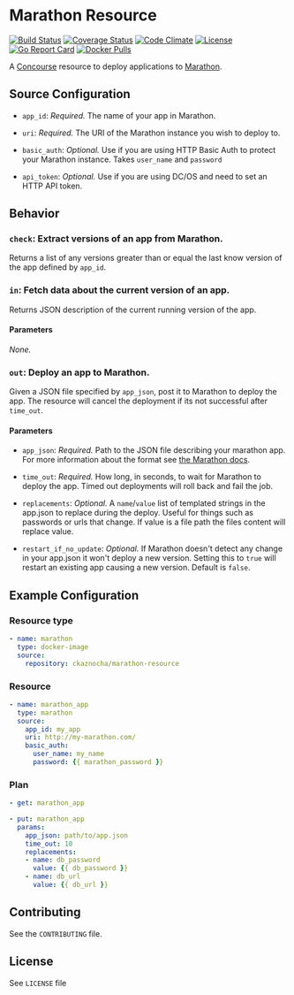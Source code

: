 # Marathon Resource


[![Build Status](https://travis-ci.org/ckaznocha/marathon-resource.svg?branch=master)](https://travis-ci.org/ckaznocha/marathon-resource)
[![Coverage Status](https://coveralls.io/repos/github/ckaznocha/marathon-resource/badge.svg?branch=master)](https://coveralls.io/github/ckaznocha/marathon-resource?branch=master)
[![Code Climate](https://codeclimate.com/github/ckaznocha/marathon-resource/badges/gpa.svg)](https://codeclimate.com/github/ckaznocha/marathon-resource)
[![License](http://img.shields.io/:license-mit-blue.svg)](http://ckaznocha.mit-license.org)
[![Go Report Card](https://goreportcard.com/badge/ckaznocha/marathon-resource)](https://goreportcard.com/report/ckaznocha/marathon-resource)
[![Docker Pulls](https://img.shields.io/docker/pulls/ckaznocha/marathon-resource.svg?maxAge=2592000)](https://hub.docker.com/r/ckaznocha/marathon-resource/)

A [Concourse](https://concourse.ci/) resource to deploy applications to [Marathon](https://mesosphere.github.io/marathon/).

## Source Configuration

*   `app_id`: *Required.* The name of your app in Marathon.

*   `uri`: *Required.* The URI of the Marathon instance you wish to deploy to.

*   `basic_auth`: *Optional.* Use if you are using HTTP Basic Auth to protect your Marathon instance. Takes `user_name` and `password`

*   `api_token`: *Optional.* Use if you are using DC/OS and need to set an HTTP API token.

## Behavior

### `check`: Extract versions of an app from Marathon.

Returns a list of any versions greater than or equal the last know version of the app defined by `app_id`.

### `in`: Fetch data about the current version of an app.

Returns JSON description of the current running version of the app.

#### Parameters

*None.*


### `out`: Deploy an app to Marathon.

Given a JSON file specified by `app_json`, post it to Marathon to deploy the app. The resource will cancel the deployment if its not successful after `time_out`.

#### Parameters

*   `app_json`: *Required.* Path to the JSON file describing your marathon app. For more information about the format see [the Marathon docs](https://mesosphere.github.io/marathon/docs/application-basics.html).

*   `time_out`: *Required.* How long, in seconds, to wait for Marathon to deploy the app. Timed out deployments will roll back and fail the job.

*   `replacements`: *Optional.* A `name`/`value` list of templated strings in the app.json to replace during the deploy. Useful for things such as passwords or urls that change. If value is a file path the files content will replace value.

*   `restart_if_no_update`: *Optional.* If Marathon doesn't detect any change in your app.json it won't deploy a new version. Setting this to `true` will restart an existing app causing a new version. Default is `false`.

## Example Configuration

### Resource type

``` yaml
- name: marathon
  type: docker-image
  source:
    repository: ckaznocha/marathon-resource
```

### Resource

``` yaml
- name: marathon_app
  type: marathon
  source:
    app_id: my_app
    uri: http://my-marathon.com/
    basic_auth:
      user_name: my_name
      password: {{ marathon_password }}
```

### Plan

``` yaml
- get: marathon_app
```

``` yaml
- put: marathon_app
  params:
    app_json: path/to/app.json
    time_out: 10
    replacements:
    - name: db_password
      value: {{ db_password }}
    - name: db_url
      value: {{ db_url }}
```

## Contributing

See the `CONTRIBUTING` file.

## License
See `LICENSE` file
